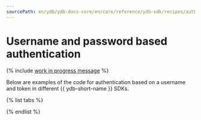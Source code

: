 ```yaml
---
sourcePath: en/ydb/ydb-docs-core/en/core/reference/ydb-sdk/recipes/auth/_includes/static.md
---
```

# Username and password based authentication

{% include [work in progress message](../../_includes/addition.md) %}

Below are examples of the code for authentication based on a username and token in different {{ ydb-short-name }} SDKs.

{% list tabs %}

{% endlist %}

